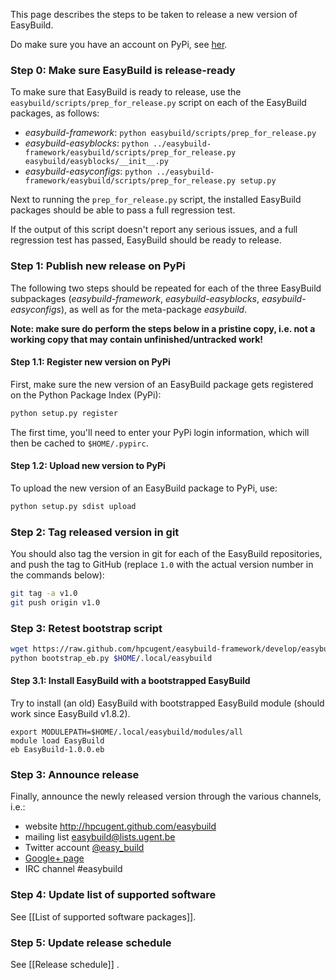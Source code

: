 This page describes the steps to be taken to release a new version of EasyBuild.

Do make sure you have an account on PyPi, see [her](http://pypi.python.org/pypi?%3Aaction=register_form).

### Step 0: Make sure EasyBuild is release-ready

To make sure that EasyBuild is ready to release, use the ```easybuild/scripts/prep_for_release.py``` script on each of the EasyBuild packages, as follows:

* _easybuild-framework_: ```python easybuild/scripts/prep_for_release.py```
* _easybuild-easyblocks_: ```python ../easybuild-framework/easybuild/scripts/prep_for_release.py easybuild/easyblocks/__init__.py```
* _easybuild-easyconfigs_: ```python ../easybuild-framework/easybuild/scripts/prep_for_release.py setup.py ```

Next to running the `prep_for_release.py` script, the installed EasyBuild packages should be able to pass a full regression test.

If the output of this script doesn't report any serious issues, and a full regression test has passed, EasyBuild should be ready to release.

### Step 1: Publish new release on PyPi

The following two steps should be repeated for each of the three EasyBuild subpackages (_easybuild-framework_, _easybuild-easyblocks_, _easybuild-easyconfigs_), as well as for the meta-package _easybuild_.

**Note: make sure do perform the steps below in a pristine copy, i.e. not a working copy that may contain unfinished/untracked work!**

#### Step 1.1: Register new version on PyPi

First, make sure the new version of an EasyBuild package gets registered on the Python Package Index (PyPi):

```bash
python setup.py register
```

The first time, you'll need to enter your PyPi login information, which will then be cached to ```$HOME/.pypirc```.

#### Step 1.2: Upload new version to PyPi

To upload the new version of an EasyBuild package to PyPi, use:

```bash
python setup.py sdist upload
```

### Step 2: Tag released version in git

You should also tag the version in git for each of the EasyBuild repositories, and push the tag to GitHub (replace ```1.0``` with the actual version number in the commands below):

```bash
git tag -a v1.0
git push origin v1.0
```

### Step 3: Retest bootstrap script

```bash
wget https://raw.github.com/hpcugent/easybuild-framework/develop/easybuild/scripts/bootstrap_eb.py
python bootstrap_eb.py $HOME/.local/easybuild
```

#### Step 3.1: Install EasyBuild with a bootstrapped EasyBuild

Try to install (an old) EasyBuild with bootstrapped EasyBuild module (should work since EasyBuild v1.8.2).

```
export MODULEPATH=$HOME/.local/easybuild/modules/all
module load EasyBuild
eb EasyBuild-1.0.0.eb
```

### Step 3: Announce release

Finally, announce the newly released version through the various channels, i.e.:

* website http://hpcugent.github.com/easybuild
* mailing list easybuild@lists.ugent.be
* Twitter account [@easy_build](http://twitter.com/easy_build)
* [Google+ page](https://plus.google.com/b/116140073126217770418/116140073126217770418/posts)
* IRC channel #easybuild

### Step 4: Update list of supported software

See [[List of supported software packages]].

### Step 5: Update release schedule

See [[Release schedule]] .